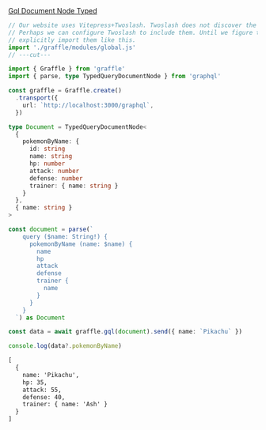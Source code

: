 <div class="ExampleSnippet">
<a href="../../examples/gql/gql-document-node-typed">Gql Document Node Typed</a>

<!-- dprint-ignore-start -->
```ts twoslash
// Our website uses Vitepress+Twoslash. Twoslash does not discover the generated Graffle modules.
// Perhaps we can configure Twoslash to include them. Until we figure that out, we have to
// explicitly import them like this.
import './graffle/modules/global.js'
// ---cut---

import { Graffle } from 'graffle'
import { parse, type TypedQueryDocumentNode } from 'graphql'

const graffle = Graffle.create()
  .transport({
    url: `http://localhost:3000/graphql`,
  })

type Document = TypedQueryDocumentNode<
  {
    pokemonByName: {
      id: string
      name: string
      hp: number
      attack: number
      defense: number
      trainer: { name: string }
    }
  },
  { name: string }
>

const document = parse(`
    query ($name: String!) {
      pokemonByName (name: $name) {
        name
        hp
        attack
        defense
        trainer {
          name
        }
      }
    }
  `) as Document

const data = await graffle.gql(document).send({ name: `Pikachu` })

console.log(data?.pokemonByName)
```
<!-- dprint-ignore-end -->

<!-- dprint-ignore-start -->
```txt
[
  {
    name: 'Pikachu',
    hp: 35,
    attack: 55,
    defense: 40,
    trainer: { name: 'Ash' }
  }
]
```
<!-- dprint-ignore-end -->

</div>
